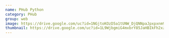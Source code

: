 ```yaml
---
name: PHub Python
category: PHub
group: web
image: https://drive.google.com/uc?id=1NGjtoKOzD5a1tUNW_DjQNNpaJpxpxnm9
thumbnail: https://drive.google.com/uc?id=1L9WjbgmiG4mxbrY85JaHBIkFh2xzqDio
---
```

